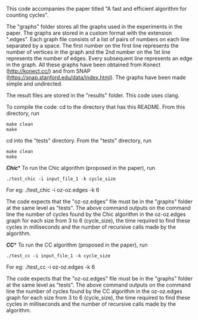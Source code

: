 This code accompanies the paper titled "A fast and efficient algorithm for counting cycles". 

The "graphs" folder stores all the graphs used in the experiments in the paper. The graphs are stored in a custom format with the extension ".edges". Each graph file consists of a list of pairs of numbers on each line separated by a space. The first number on the first line represents the number of vertices in the graph and the 2nd number on the 1st line represents the number of edges. Every subsequent line represents an edge in the graph. All these graphs have been obtained from Konect (http://konect.cc/) and from SNAP (https://snap.stanford.edu/data/index.html). The graphs have been made simple and undirected.

The result files are stored in the "results" folder. This code uses clang.

To compile the code:
cd to the directory that has this README.
From this directory, run 

	make clean
	make

cd into the "tests" directory.
From the "tests" directory, run

	make clean
	make

*********Chic**********
To run the Chic algorithm (proposed in the paper), run

	./test_chic -i input_file_1 -k cycle_size 

For eg:
	./test_chic -i oz-oz.edges -k 6

The code expects that the "oz-oz.edges" file must be in the "graphs" folder at the same level as "tests".
The above command outputs on the command line the number of cycles found by the Chic algorithm in the oz-oz.edges graph for each size from 3 to 6 (cycle_size), the time required to find these cycles in milliseconds and the number of recursive calls made by the algorithm.


*********CC**********
To run the CC algorithm (proposed in the paper), run

	./test_cc -i input_file_1 -k cycle_size 

For eg:
	./test_cc -i oz-oz.edges -k 6

The code expects that the "oz-oz.edges" file must be in the "graphs" folder at the same level as "tests".
The above command outputs on the command line the number of cycles found by the CC algorithm in the oz-oz.edges graph for each size from 3 to 6 (cycle_size), the time required to find these cycles in milliseconds and the number of recursive calls made by the algorithm.



